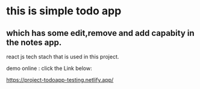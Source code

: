 # this is simple todo app
## which has some edit,remove and add capabity in the notes app.

react js tech stach that is used in this project.


demo online :
click the Link below:

https://project-todoapp-testing.netlify.app/

